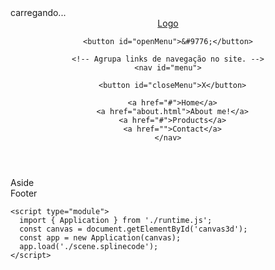 <!DOCTYPE html>
<html lang="pt-br">

  <head>
    <meta charset="UTF-8" />
    <meta name="DiegoFerreira" content="width=device-width, initial-scale=1.0" />
    <link rel="stylesheet" type="text/css" href="stylee.css">
    <title>DiegoFerreira</title>
  </head>

  <body load="onload()">
   <div class="center">
    <div class="ring"></div>
    <span>carregando...</span>
   </div>

  <!-- Agrupa os elementos que compõe o cabeçalho. -->
  <header>
    <a href="./layout.html" id="logo">Logo</a>

    <button id="openMenu">&#9776;</button>

    <!-- Agrupa links de navegação no site. -->
    <nav id="menu">

      <button id="closeMenu">X</button>

      <a href="#">Home</a>
      <a href="about.html">About me!</a>
      <a href="#">Products</a>
      <a href="">Contact</a>
    </nav>

  </header>

  <!-- Agrupa o conteúdo principal da página ou aplicação. -->
  <!-- Canvas 3D -->
  <!-- Outros conteúdos da seção -->
  <main id="canvas-main">
    <canvas id="canvas3d"></canvas>
  </main>
  <!-- Agrupa informações e links relacionado ao conteúdo principal. -->
  <aside>Aside</aside>

  <!-- Agrupa informações de autoria, direitos autorais, contato,
         mapa do site, links e documento relacionados. -->
  <footer>Footer</footer>
  
    <script type="module">
      import { Application } from './runtime.js';
      const canvas = document.getElementById('canvas3d');
      const app = new Application(canvas);
      app.load('./scene.splinecode');
    </script>

  <script>
    window.addEventListener('load', function() {
      // Seleciona o elemento .center
      const centerElement = document.querySelector('.center');

      // Adiciona a classe .center-hidden com um pequeno atraso
      setTimeout(function() {
        centerElement.style.opacity = '0';
        centerElement.style.visibility = 'hidden';
      }, 1000); // Tempo de atraso em milissegundos (aqui é 1 segundo)
    });
  </script>

  </body>
</html>
  
